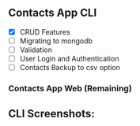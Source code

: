 ## Contacts App CLI

- [x] CRUD Features
- [ ] Migrating to mongodb
- [ ] Validation
- [ ] User Login and Authentication
- [ ] Contacts Backup to csv option

### Contacts App Web (Remaining)


## CLI Screenshots:  
